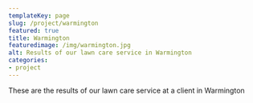 ```yaml
---
templateKey: page
slug: /project/warmington
featured: true
title: Warmington
featuredimage: /img/warmington.jpg
alt: Results of our lawn care service in Warmington
categories:
- project
---
```

These are the results of our lawn care service at a client in Warmington


